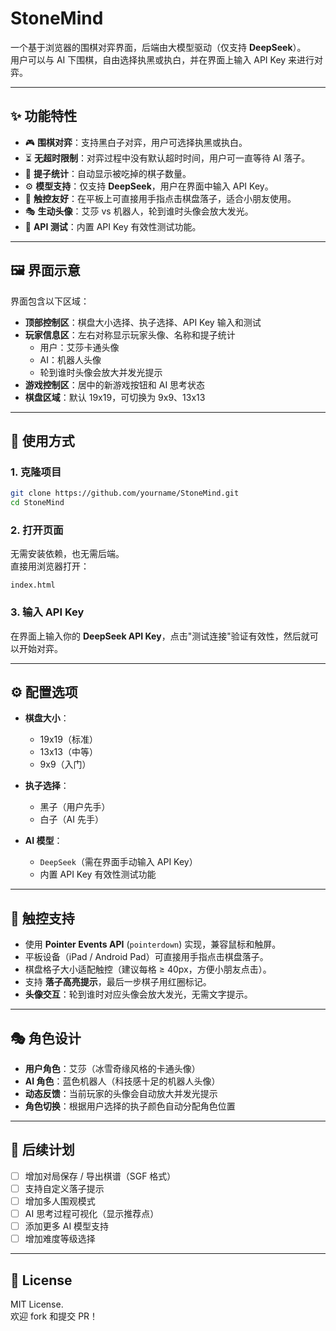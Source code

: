 # StoneMind  

一个基于浏览器的围棋对弈界面，后端由大模型驱动（仅支持 **DeepSeek**）。  
用户可以与 AI 下围棋，自由选择执黑或执白，并在界面上输入 API Key 来进行对弈。  

---

## ✨ 功能特性  

- 🎮 **围棋对弈**：支持黑白子对弈，用户可选择执黑或执白。  
- ⏳ **无超时限制**：对弈过程中没有默认超时时间，用户可一直等待 AI 落子。  
- 🥢 **提子统计**：自动显示被吃掉的棋子数量。  
- ⚙️ **模型支持**：仅支持 **DeepSeek**，用户在界面中输入 API Key。  
- 📱 **触控友好**：在平板上可直接用手指点击棋盘落子，适合小朋友使用。  
- 🎭 **生动头像**：艾莎 vs 机器人，轮到谁时头像会放大发光。  
- 🔧 **API 测试**：内置 API Key 有效性测试功能。  

---

## 🖼️ 界面示意  

界面包含以下区域：  
- **顶部控制区**：棋盘大小选择、执子选择、API Key 输入和测试  
- **玩家信息区**：左右对称显示玩家头像、名称和提子统计  
  - 用户：艾莎卡通头像  
  - AI：机器人头像  
  - 轮到谁时头像会放大并发光提示  
- **游戏控制区**：居中的新游戏按钮和 AI 思考状态  
- **棋盘区域**：默认 19x19，可切换为 9x9、13x13  

---

## 🚀 使用方式  

### 1. 克隆项目  
```bash
git clone https://github.com/yourname/StoneMind.git
cd StoneMind
```

### 2. 打开页面  
无需安装依赖，也无需后端。  
直接用浏览器打开：  

```
index.html
```

### 3. 输入 API Key  
在界面上输入你的 **DeepSeek API Key**，点击"测试连接"验证有效性，然后就可以开始对弈。  

---

## ⚙️ 配置选项  

- **棋盘大小**：  
  - 19x19（标准）  
  - 13x13（中等）  
  - 9x9（入门）  

- **执子选择**：  
  - 黑子（用户先手）  
  - 白子（AI 先手）  

- **AI 模型**：  
  - `DeepSeek`（需在界面手动输入 API Key）  
  - 内置 API Key 有效性测试功能  

---

## 📱 触控支持  

- 使用 **Pointer Events API** (`pointerdown`) 实现，兼容鼠标和触屏。  
- 平板设备（iPad / Android Pad）可直接用手指点击棋盘落子。  
- 棋盘格子大小适配触控（建议每格 ≥ 40px，方便小朋友点击）。  
- 支持 **落子高亮提示**，最后一步棋子用红圈标记。  
- **头像交互**：轮到谁时对应头像会放大发光，无需文字提示。  

---

## 🎭 角色设计  

- **用户角色**：艾莎（冰雪奇缘风格的卡通头像）  
- **AI 角色**：蓝色机器人（科技感十足的机器人头像）  
- **动态反馈**：当前玩家的头像会自动放大并发光提示  
- **角色切换**：根据用户选择的执子颜色自动分配角色位置  

---

## 📌 后续计划  

- [ ] 增加对局保存 / 导出棋谱（SGF 格式）  
- [ ] 支持自定义落子提示  
- [ ] 增加多人围观模式  
- [ ] AI 思考过程可视化（显示推荐点）  
- [ ] 添加更多 AI 模型支持  
- [ ] 增加难度等级选择  

---

## 📜 License  

MIT License.  
欢迎 fork 和提交 PR！
